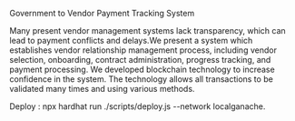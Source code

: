 Government to Vendor Payment Tracking System

Many present vendor management systems lack transparency, which can lead to payment conflicts and delays.We present a system which establishes vendor relationship management process, including vendor selection, onboarding, contract administration, progress tracking, and payment processing. We developed blockchain technology to increase confidence in the system. The technology allows all transactions to be validated many times and using various methods.

Deploy : npx hardhat run ./scripts/deploy.js --network localganache.